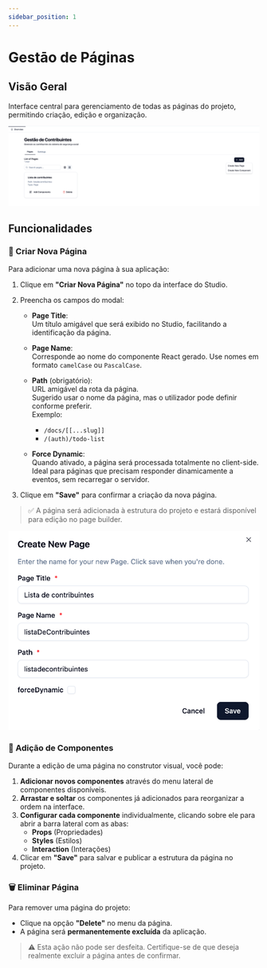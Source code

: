 ```yaml
---
sidebar_position: 1
---
```


# Gestāo de Páginas

## Visão Geral

Interface central para gerenciamento de todas as páginas do projeto, permitindo criação, edição e organização.

![Preview da Lista de Páginas](../img/ui-list-pages.png)

## Funcionalidades

### 📝 Criar Nova Página

Para adicionar uma nova página à sua aplicação:

1. Clique em **"Criar Nova Página"** no topo da interface do Studio.

2. Preencha os campos do modal:

   - **Page Title**:  
     Um título amigável que será exibido no Studio, facilitando a identificação da página.

   - **Page Name**:  
     Corresponde ao nome do componente React gerado. Use nomes em formato `camelCase` ou `PascalCase`.

   - **Path** (obrigatório):  
     URL amigável da rota da página.  
     Sugerido usar o nome da página, mas o utilizador pode definir conforme preferir.  
     Exemplo:  
     - `/docs/[[...slug]]`  
     - `/(auth)/todo-list`

   - **Force Dynamic**:  
     Quando ativado, a página será processada totalmente no client-side.  
     Ideal para páginas que precisam responder dinamicamente a eventos, sem recarregar o servidor.

3. Clique em **"Save"** para confirmar a criação da nova página.


> ✅ A página será adicionada à estrutura do projeto e estará disponível para edição no page builder.


![Modal de criação de página](../img/ui-new-page.png)

### 📄 Adição de Componentes

Durante a edição de uma página no construtor visual, você pode:

1. **Adicionar novos componentes** através do menu lateral de componentes disponíveis.
2. **Arrastar e soltar** os componentes já adicionados para reorganizar a ordem na interface.
3. **Configurar cada componente** individualmente, clicando sobre ele para abrir a barra lateral com as abas:
   - **Props** (Propriedades)
   - **Styles** (Estilos)
   - **Interaction** (Interações)
4. Clicar em **"Save"** para salvar e publicar a estrutura da página no projeto.



### 🗑️ Eliminar Página

Para remover uma página do projeto:

- Clique na opção **"Delete"** no menu da página.
- A página será **permanentemente excluída** da aplicação.

> ⚠️ Esta ação não pode ser desfeita. Certifique-se de que deseja realmente excluir a página antes de confirmar.

